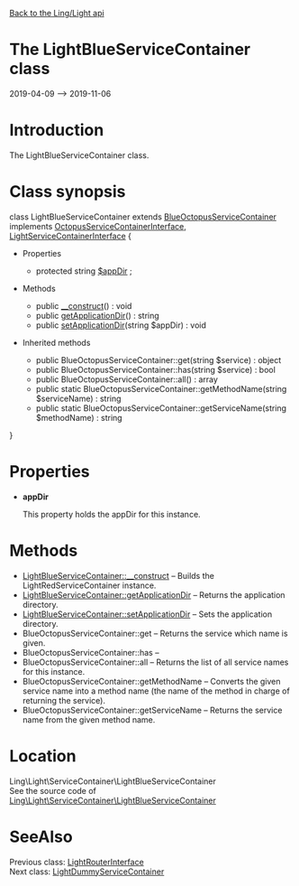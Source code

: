 [Back to the Ling/Light api](https://github.com/lingtalfi/Light/blob/master/doc/api/Ling/Light.md)



The LightBlueServiceContainer class
================
2019-04-09 --> 2019-11-06






Introduction
============

The LightBlueServiceContainer class.



Class synopsis
==============


class <span class="pl-k">LightBlueServiceContainer</span> extends [BlueOctopusServiceContainer](https://github.com/lingtalfi/Octopus/blob/master/ServiceContainer/BlueOctopusServiceContainer.php) implements [OctopusServiceContainerInterface](https://github.com/lingtalfi/Octopus/blob/master/ServiceContainer/OctopusServiceContainerInterface.php), [LightServiceContainerInterface](https://github.com/lingtalfi/Light/blob/master/doc/api/Ling/Light/ServiceContainer/LightServiceContainerInterface.md) {

- Properties
    - protected string [$appDir](#property-appDir) ;

- Methods
    - public [__construct](https://github.com/lingtalfi/Light/blob/master/doc/api/Ling/Light/ServiceContainer/LightBlueServiceContainer/__construct.md)() : void
    - public [getApplicationDir](https://github.com/lingtalfi/Light/blob/master/doc/api/Ling/Light/ServiceContainer/LightBlueServiceContainer/getApplicationDir.md)() : string
    - public [setApplicationDir](https://github.com/lingtalfi/Light/blob/master/doc/api/Ling/Light/ServiceContainer/LightBlueServiceContainer/setApplicationDir.md)(string $appDir) : void

- Inherited methods
    - public BlueOctopusServiceContainer::get(string $service) : object
    - public BlueOctopusServiceContainer::has(string $service) : bool
    - public BlueOctopusServiceContainer::all() : array
    - public static BlueOctopusServiceContainer::getMethodName(string $serviceName) : string
    - public static BlueOctopusServiceContainer::getServiceName(string $methodName) : string

}




Properties
=============

- <span id="property-appDir"><b>appDir</b></span>

    This property holds the appDir for this instance.
    
    



Methods
==============

- [LightBlueServiceContainer::__construct](https://github.com/lingtalfi/Light/blob/master/doc/api/Ling/Light/ServiceContainer/LightBlueServiceContainer/__construct.md) &ndash; Builds the LightRedServiceContainer instance.
- [LightBlueServiceContainer::getApplicationDir](https://github.com/lingtalfi/Light/blob/master/doc/api/Ling/Light/ServiceContainer/LightBlueServiceContainer/getApplicationDir.md) &ndash; Returns the application directory.
- [LightBlueServiceContainer::setApplicationDir](https://github.com/lingtalfi/Light/blob/master/doc/api/Ling/Light/ServiceContainer/LightBlueServiceContainer/setApplicationDir.md) &ndash; Sets the application directory.
- BlueOctopusServiceContainer::get &ndash; Returns the service which name is given.
- BlueOctopusServiceContainer::has &ndash; 
- BlueOctopusServiceContainer::all &ndash; Returns the list of all service names for this instance.
- BlueOctopusServiceContainer::getMethodName &ndash; Converts the given service name into a method name (the name of the method in charge of returning the service).
- BlueOctopusServiceContainer::getServiceName &ndash; Returns the service name from the given method name.





Location
=============
Ling\Light\ServiceContainer\LightBlueServiceContainer<br>
See the source code of [Ling\Light\ServiceContainer\LightBlueServiceContainer](https://github.com/lingtalfi/Light/blob/master/ServiceContainer/LightBlueServiceContainer.php)



SeeAlso
==============
Previous class: [LightRouterInterface](https://github.com/lingtalfi/Light/blob/master/doc/api/Ling/Light/Router/LightRouterInterface.md)<br>Next class: [LightDummyServiceContainer](https://github.com/lingtalfi/Light/blob/master/doc/api/Ling/Light/ServiceContainer/LightDummyServiceContainer.md)<br>
